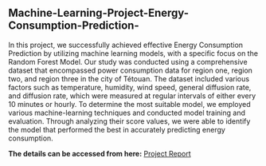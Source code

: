 ## Machine-Learning-Project-Energy-Consumption-Prediction-
 In this project, we successfully achieved effective Energy Consumption Prediction by utilizing machine learning models, with a specific focus on the Random Forest Model. Our study was conducted using a comprehensive dataset that encompassed power consumption data for region one, region two, and region three in the city of Tétouan. The dataset included various factors such as temperature, humidity, wind speed, general diffusion rate, and diffusion rate, which were measured at regular intervals of either every 10 minutes or hourly. To determine the most suitable model, we employed various machine-learning techniques and conducted model training and evaluation. Through analyzing their score values, we were able to identify the model that performed the best in accurately predicting energy consumption.


**The details can be accessed from here:** [Project Report](https://github.com/AyseAyhan/Machine-Learning-Project-Energy-Consumption-Prediction/blob/f8c6daf52cfb1a9a3f093e8279cd95c6ba10bad0/Project%20Report_22_23_ML.docx)

